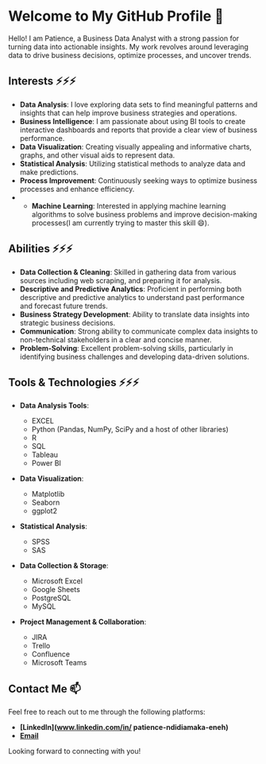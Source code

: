 # Welcome to My GitHub Profile 👋

Hello! I am Patience, a Business Data Analyst with a strong passion for turning data into actionable insights. My work revolves around leveraging data to drive business decisions, optimize processes, and uncover trends.

## Interests ⚡⚡⚡

- **Data Analysis**: I love exploring data sets to find meaningful patterns and insights that can help improve business strategies and operations.
- **Business Intelligence**: I am passionate about using BI tools to create interactive dashboards and reports that provide a clear view of business performance.
- **Data Visualization**: Creating visually appealing and informative charts, graphs, and other visual aids to represent data.
- **Statistical Analysis**: Utilizing statistical methods to analyze data and make predictions.
- **Process Improvement**: Continuously seeking ways to optimize business processes and enhance efficiency.
- - **Machine Learning**: Interested in applying machine learning algorithms to solve business problems and improve decision-making processes(I am currently trying to master this skill 😄).

## Abilities ⚡⚡⚡

- **Data Collection & Cleaning**: Skilled in gathering data from various sources including web scraping, and preparing it for analysis.
- **Descriptive and Predictive Analytics**: Proficient in performing both descriptive and predictive analytics to understand past performance and forecast future trends.
- **Business Strategy Development**: Ability to translate data insights into strategic business decisions.
- **Communication**: Strong ability to communicate complex data insights to non-technical stakeholders in a clear and concise manner.
- **Problem-Solving**: Excellent problem-solving skills, particularly in identifying business challenges and developing data-driven solutions.

## Tools & Technologies ⚡⚡⚡

- **Data Analysis Tools**: 
  - EXCEL
  - Python (Pandas, NumPy, SciPy and a host of other libraries)
  - R
  - SQL
  - Tableau
  - Power BI
  
- **Data Visualization**:
  - Matplotlib
  - Seaborn
  - ggplot2

- **Statistical Analysis**:
  - SPSS
  - SAS

- **Data Collection & Storage**:
  - Microsoft Excel
  - Google Sheets
  - PostgreSQL
  - MySQL

- **Project Management & Collaboration**:
  - JIRA
  - Trello
  - Confluence
  - Microsoft Teams

## Contact Me 📫

Feel free to reach out to me through the following platforms:

- **[LinkedIn](www.linkedin.com/in/
patience-ndidiamaka-eneh)**
- **[Email](mailto:enehpatience9@gmail.com)**

Looking forward to connecting with you!

